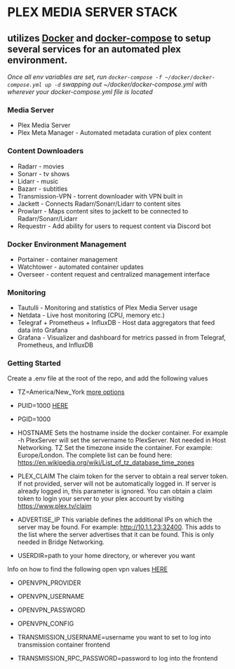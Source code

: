 # PLEX MEDIA SERVER STACK

## utilizes [Docker](https://www.docker.com/) and [docker-compose](https://docs.linuxserver.io/general/docker-compose) to setup several services for an automated plex environment.

*Once all env variables are set, run `docker-compose -f ~/docker/docker-compose.yml up -d` swapping out ~/docker/docker-compose.yml with wherever your docker-compose.yml file is located*

### Media Server

- Plex Media Server
- Plex Meta Manager - Automated metadata curation of plex content

### Content Downloaders

- Radarr - movies
- Sonarr - tv shows
- Lidarr - music
- Bazarr - subtitles
- Transmission-VPN - torrent downloader with VPN built in
- Jackett - Connects Radarr/Sonarr/Lidarr to content sites
- Prowlarr - Maps content sites to jackett to be connected to Radarr/Sonarr/Lidarr
- Requestrr - Add ability for users to request content via Discord bot

### Docker Environment Management

- Portainer - container management
- Watchtower - automated container updates
- Overseer - content request and centralized management interface

### Monitoring

- Tautulli - Monitoring and statistics of Plex Media Server usage
- Netdata - Live host monitoring (CPU, memory etc.)
- Telegraf + Prometheus + InfluxDB - Host data aggregators that feed data into Grafana
- Grafana - Visualizer and dashboard for metrics passed in from Telegraf, Prometheus, and InfluxDB

### Getting Started
Create a .env file at the root of the repo, and add the following values

- TZ=America/New_York [more options](https://en.wikipedia.org/wiki/List_of_tz_database_time_zones#List)

- PUID=1000 [HERE](https://docs.linuxserver.io/general/understanding-puid-and-pgid)
- PGID=1000

- HOSTNAME Sets the hostname inside the docker container. For example -h PlexServer will set the servername to PlexServer. Not needed in Host Networking.
TZ Set the timezone inside the container. For example: Europe/London. The complete list can be found here: https://en.wikipedia.org/wiki/List_of_tz_database_time_zones

- PLEX_CLAIM The claim token for the server to obtain a real server token. If not provided, server will not be automatically logged in. If server is already logged in, this parameter is ignored. You can obtain a claim token to login your server to your plex account by visiting https://www.plex.tv/claim

- ADVERTISE_IP This variable defines the additional IPs on which the server may be found. For example: http://10.1.1.23:32400. This adds to the list where the server advertises that it can be found. This is only needed in Bridge Networking.

- USERDIR=path to your home directory, or wherever you want

Info on how to find the following open vpn values [HERE](https://haugene.github.io/docker-transmission-openvpn/config-options/)
- OPENVPN_PROVIDER
- OPENVPN_USERNAME
- OPENVPN_PASSWORD
- OPENVPN_CONFIG

- TRANSMISSION_USERNAME=username you want to set to log into transmission container frontend
- TRANSMISSION_RPC_PASSWORD=password to log into the frontend
